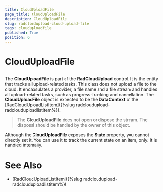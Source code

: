 ```yaml
---
title: CloudUploadFile
page_title: CloudUploadFile
description: CloudUploadFile
slug: radcloudupload-cloud-upload-file
tags: clouduploadfile
published: True
position: 6
---
```


# CloudUploadFile





## 

The __CloudUploadFile__ is part of the __RadCloudUpload__ control. It is the entity that tracks all upload-related tasks. This class does not upload a file to the cloud. It encapsulates a provider, a file name and a file stream and handles all upload-related tasks, such as progress-tracking and cancellation. The __CloudUploadFile__ object is expected to be the __DataContext__ of the [RadCloudUploadListItem]({%slug radcloudupload-radclouduploadlistitem%}).
        

>The __CloudUploadFile__ does not open or dispose the stream. The disposal should be handled by the owner of this object.
          

Although the __CloudUploadFile__ exposes the __State__ property, you cannot directly set it. You can use it to track the current state on an item, only. It is handled internally.
        

# See Also

 * [RadCloudUploadListItem]({%slug radcloudupload-radclouduploadlistitem%})
